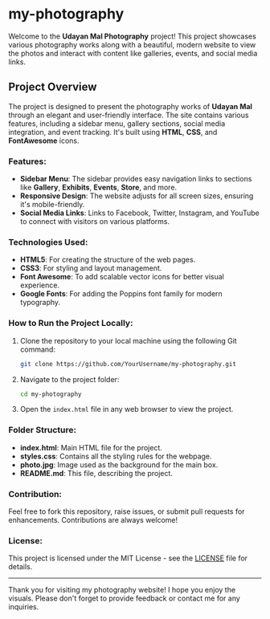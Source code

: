 # my-photography


Welcome to the **Udayan Mal Photography** project! This project showcases various photography works along with a beautiful, modern website to view the photos and interact with content like galleries, events, and social media links. 

## Project Overview
The project is designed to present the photography works of **Udayan Mal** through an elegant and user-friendly interface. The site contains various features, including a sidebar menu, gallery sections, social media integration, and event tracking. It's built using **HTML**, **CSS**, and **FontAwesome** icons.

### Features:
- **Sidebar Menu**: The sidebar provides easy navigation links to sections like **Gallery**, **Exhibits**, **Events**, **Store**, and more.
- **Responsive Design**: The website adjusts for all screen sizes, ensuring it's mobile-friendly.
- **Social Media Links**: Links to Facebook, Twitter, Instagram, and YouTube to connect with visitors on various platforms.

### Technologies Used:
- **HTML5**: For creating the structure of the web pages.
- **CSS3**: For styling and layout management.
- **Font Awesome**: To add scalable vector icons for better visual experience.
- **Google Fonts**: For adding the Poppins font family for modern typography.

### How to Run the Project Locally:
1. Clone the repository to your local machine using the following Git command:
    ```bash
    git clone https://github.com/YourUsername/my-photography.git
    ```

2. Navigate to the project folder:
    ```bash
    cd my-photography
    ```

3. Open the `index.html` file in any web browser to view the project.

### Folder Structure:
- **index.html**: Main HTML file for the project.
- **styles.css**: Contains all the styling rules for the webpage.
- **photo.jpg**: Image used as the background for the main box.
- **README.md**: This file, describing the project.

### Contribution:
Feel free to fork this repository, raise issues, or submit pull requests for enhancements. Contributions are always welcome!

### License:
This project is licensed under the MIT License - see the [LICENSE](LICENSE) file for details.

---

Thank you for visiting my photography website! I hope you enjoy the visuals. Please don't forget to provide feedback or contact me for any inquiries.
